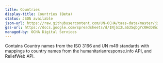 ```yaml
---
title: Countries
display-title: Countries (Beta)
status: JSON available
json-url: https://raw.githubusercontent.com/UN-OCHA/taas-data/master/json/beta-v1/countries.json
gss-url: https://docs.google.com/spreadsheets/d/1NjSI2LaS3SqbgYc0HdD8oIb7lofGtiHgoKKATCpwVdY#gid=1528390745
managed-by: OCHA Digital Services
---
```


Contains Country names from the ISO 3166 and UN m49 standards with mappings to country names from the humanitarianresponse.info API, and ReliefWeb API.

